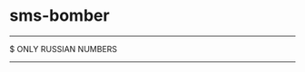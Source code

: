# sms-bomber
********************************
$ ONLY RUSSIAN NUMBERS
********************************
